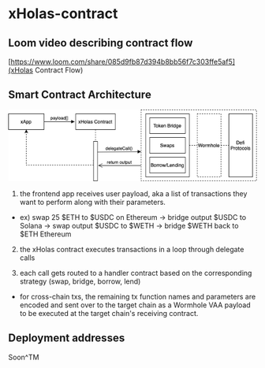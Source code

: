# xHolas-contract

## Loom video describing contract flow
[https://www.loom.com/share/085d9fb87d394b8bb56f7c303ffe5af5](xHolas Contract Flow)

## Smart Contract Architecture
 <img src="https://github.com/xHolas-Pit/.github/blob/main/profile/xHolasDiagram.png?raw=true" width=1000>

 1. the frontend app receives user payload, aka a list of transactions they want to perform along with their parameters. 
   * ex) swap 25 $ETH to $USDC on Ethereum -> bridge output $USDC to Solana -> swap output $USDC to $WETH -> bridge $WETH back to $ETH Ethereum 

 2. the xHolas contract executes transactions in a loop through delegate calls

 4. each call gets routed to a handler contract based on the corresponding strategy (swap, bridge, borrow, lend)
 * for cross-chain txs, the remaining tx function names and parameters are encoded and sent over to the target chain as a Wormhole VAA payload to be executed at the target chain's receiving contract. 

## Deployment addresses 
Soon^TM
